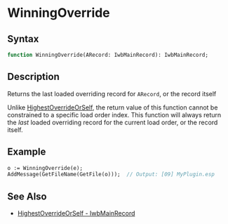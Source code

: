 # WinningOverride

## Syntax

```pascal
function WinningOverride(ARecord: IwbMainRecord): IwbMainRecord;
```

## Description

Returns the last loaded overriding record for `ARecord`, or the record itself

Unlike [HighestOverrideOrSelf](IwbMainRecord_HighestOverrideOrSelf.md), the return value of this function cannot be constrained to a specific load order index. This function will always return the *last* loaded overriding record for the current load order, or the record itself.

## Example

```pascal
o := WinningOverride(e);
AddMessage(GetFileName(GetFile(o)));  // Output: [09] MyPlugin.esp
```

## See Also

- [HighestOverrideOrSelf - IwbMainRecord](IwbMainRecord_HighestOverrideOrSelf.md)
